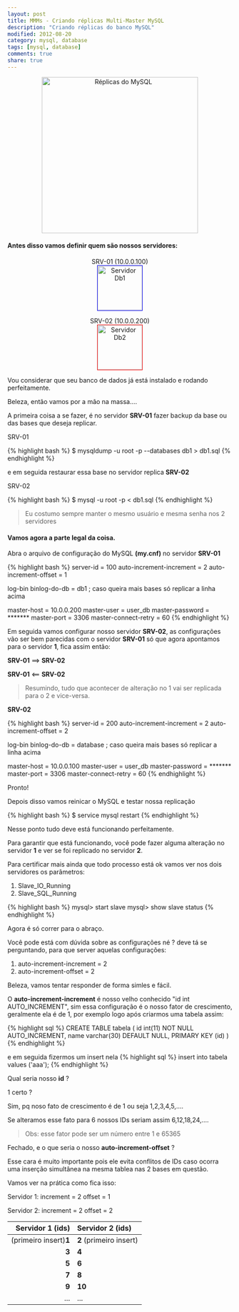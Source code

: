 ```yaml
---
layout: post
title: MMMs - Criando réplicas Multi-Master MySQL
description: "Criando réplicas do banco MySQL"
modified: 2012-08-20
category: mysql, database
tags: [mysql, database]
comments: true
share: true
---
```


<p style="text-align: center;">
<img src="{{site.baseurl}}/img/posts/mysql-replication.png" alt="Réplicas do MySQL" style="height:350px;">
</p>

#### Antes disso vamos definir quem são nossos servidores:


<p style="text-align: center;">
SRV-01 (10.0.0.100)
<br>
<img src="{{site.baseurl}}/img/posts/db1.png" alt="Servidor Db1" style="height:100px;border:1px solid blue;">
</p>

<p style="text-align: center;">
SRV-02 (10.0.0.200)
<br>
<img src="{{site.baseurl}}/img/posts/db1.png" alt="Servidor Db2" style="height:100px;border:1px solid red;">
</p>

Vou considerar que seu banco de dados já está instalado e rodando perfeitamente.

Beleza, então vamos por a mão na massa....

A primeira coisa a se fazer, é no servidor **SRV-01**
fazer backup da base ou das bases que deseja replicar.

SRV-01

{% highlight bash %}
$ mysqldump -u root -p --databases db1 > db1.sql
{% endhighlight %}

e em seguida restaurar essa base no servidor replica **SRV-02**

SRV-02

{% highlight bash %}
$ mysql -u root -p < db1.sql
{% endhighlight %}

> Eu costumo sempre manter o mesmo usuário e mesma senha nos 2 servidores

#### Vamos agora a parte legal da coisa.

Abra o arquivo de configuração do MySQL **(my.cnf)** no servidor **SRV-01**

{% highlight bash %}
server-id = 100
auto-increment-increment = 2
auto-increment-offset = 1

log-bin
binlog-do-db = db1
; caso queira mais bases só replicar a linha acima

master-host = 10.0.0.200
master-user = user_db
master-password = *******
master-port = 3306
master-connect-retry = 60
{% endhighlight %}

Em seguida vamos configurar nosso servidor **SRV-02**, as configurações vão ser
bem parecidas com o servidor **SRV-01** só que agora apontamos para o servidor **1**,
fica assim então:

**SRV-01** ==> **SRV-02**

**SRV-01** <== **SRV-02**

> Resumindo, tudo que acontecer de alteração no 1 vai ser replicada para o 2 e vice-versa.

**SRV-02**

{% highlight bash %}
server-id = 200
auto-increment-increment = 2
auto-increment-offset = 2

log-bin
binlog-do-db = database
; caso queira mais bases só replicar a linha acima

master-host = 10.0.0.100
master-user = user_db
master-password = *******
master-port = 3306
master-connect-retry = 60
{% endhighlight %}


Pronto!

Depois disso vamos reinicar o MySQL e testar nossa replicação

{% highlight bash %}
$ service mysql restart
{% endhighlight %}

Nesse ponto tudo deve está funcionando perfeitamente.

Para garantir que está funcionando, você pode fazer alguma alteração no servidor **1**
e ver se foi replicado no servidor **2**.

Para certificar mais ainda que todo processo está ok vamos ver nos dois servidores
os parâmetros:

1. Slave_IO_Running
2. Slave_SQL_Running

{% highlight bash %}
mysql> start slave
mysql> show slave status
{% endhighlight %}

Agora é só correr para o abraço.

Você pode está com dúvida sobre as configurações né ?
deve tá se perguntando, para que server aquelas configurações:

1. auto-increment-increment = 2
2. auto-increment-offset = 2

Beleza, vamos tentar responder de forma simles e fácil.


O **auto-increment-increment** é nosso velho conhecido
"id int AUTO_INCREMENT", sim essa configuração é o nosso fator
de crescimento, geralmente ela é de 1, por exemplo logo após criarmos uma tabela assim:

{% highlight sql %}
CREATE TABLE tabela (
  id int(11) NOT NULL AUTO_INCREMENT,
  name varchar(30) DEFAULT NULL,
  PRIMARY KEY (id)
)
{% endhighlight %}

e em seguida fizermos um insert nela
{% highlight sql %}
insert into tabela values ('aaa');
{% endhighlight %}

Qual seria nosso **id** ?

1 certo ?

Sim, pq noso fato de crescimento é de 1 ou seja 1,2,3,4,5,....

Se alteramos esse fato para 6 nossos IDs seriam assim 6,12,18,24,....

> Obs: esse fator pode ser um número entre 1 e 65365

Fechado, e o que seria o nosso **auto-increment-offset** ?

Esse cara é muito importante pois ele evita conflitos de IDs caso ocorra
uma inserção simultânea na mesma tablea nas 2 bases em questão.

Vamos ver na prática como fica isso:

Servidor 1:
increment = 2
offset = 1

Servidor 2:
increment = 2
offset = 2


Servidor 1  (ids)              | Servidor 2 (ids)
------------------------------:|:-----------------------
 (primeiro insert)**1**        |**2** (primeiro insert)
 **3**                         |**4**
 **5**                         |**6**
 **7**                         |**8**
 **9**                         |**10**
 ...                           |...

 